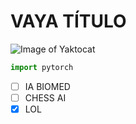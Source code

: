 # VAYA TÍTULO

![Image of Yaktocat](https://octodex.github.com/images/yaktocat.png)


``` python
import pytorch
```

- [ ] IA BIOMED
- [ ] CHESS AI
- [X] LOL
